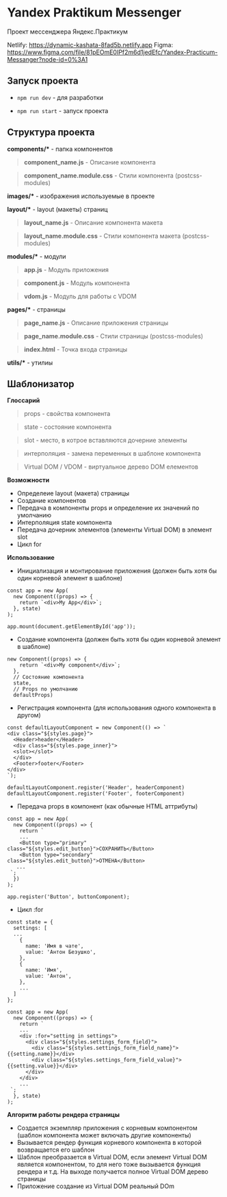 # Yandex Praktikum Messenger

Проект мессенджера Яндекс.Практикум

Netlify: https://dynamic-kashata-8fad5b.netlify.app
Figma: https://www.figma.com/file/81pEOmE0IPf2m6d1jedEfc/Yandex-Practicum-Messanger?node-id=0%3A1

## Запуск проекта ##
- `npm run dev` - для разработки

- `npm run start` - запуск проекта

## Структура проекта ##
**components/\*** - папка компонентов

> **component_name.js** - Описание компонента

> **component_name.module.css** - Стили компонента (postcss-modules)


**images/\*** - изображения используемые в проекте

**layout/\*** - layout (макеты) страниц

> **layout_name.js** - Описание компонента макета

> **layout_name.module.css** - Стили компонента макета (postcss-modules)

**modules/\*** - модули

> **app.js** - Модуль приложения

> **component.js** - Модуль компонента

> **vdom.js** - Модуль для работы с VDOM

**pages/\*** - страницы

> **page_name.js** - Описание приложения страницы

> **page_name.module.css** - Стили страницы (postcss-modules)

> **index.html** - Точка входа страницы

**utils/\*** - утилиы



## Шаблонизатор ##

**Глоссарий**


> props - свойства компонента

> state - состояние компонента

> slot - место, в котрое вставляются дочерние элементы

> интерполяция - замена переменных в шаблоне компонента

> Virtual DOM / VDOM - виртуальное дерево DOM елементов

**Возможности**

- Определеие layout (макета) страницы
- Создание компонентов
- Передача в компоненты props и определение их значений по умолчанию
- Интерполяция state компонента
- Передача дочерник элементов (элементы Virtual DOM) в элемент slot
- Цикл for 

**Использование**
- Инициализация и монтирование приложения (должен быть хотя бы один корневой элемент в шаблоне)
```
const app = new App(
  new Component((props) => {
    return `<div>My App</div>`;
  }, state)
);

app.mount(document.getElementById('app'));
```

- Создание компонента (должен быть хотя бы один корневой элемент в шаблоне)
```
new Component((props) => {
    return `<div>My component</div>`;
  }, 
  // Состояние компонента
  state, 
  // Props по умолчанию
  defaultProps)
```
- Регистрация компонента (для использования одного компонента в другом)
```
const defaultLayoutComponent = new Component(() => `
<div class="${styles.page}">
  <Header>header</Header>
  <div class="${styles.page_inner}">
  <slot></slot>
  </div>
  <Footer>footer</Footer>
</div>
`);

defaultLayoutComponent.register('Header', headerComponent)
defaultLayoutComponent.register('Footer', footerComponent)

```

- Передача props в компонент (как обычные HTML аттрибуты)
```
const app = new App(
  new Component((props) => {
    return `
    ...
    <Button type="primary" class="${styles.edit_button}">СОХРАНИТЬ</Button>
    <Button type="secondary" class="${styles.edit_button}">ОТМЕНА</Button>
   ...
 `;
  })
);

app.register('Button', buttonComponent);
```
- Цикл :for
```
const state = {
  settings: [
  ...
    {
      name: 'Имя в чате',
      value: 'Антон Безушко',
    },
    {
      name: 'Имя',
      value: 'Антон',
    },
    ...
  ]
};

const app = new App(
  new Component((props) => {
    return `
    ...
    <div :for="setting in settings">
      <div class="${styles.settings_form_field}">
        <div class="${styles.settings_form_field_name}">{{setting.name}}</div>
        <div class="${styles.settings_form_field_value}">{{setting.value}}</div>
      </div>
    </div>
    ...
 `;
  }, state)
);
```


**Алгоритм работы рендера страницы**
- Создается экземпляр приложения с корневым компонентом (шаблон компонента может включать другие компоненты)
- Вызывается рендер функция корневого компонента в которой возвращается его шаблон 
- Шаблон преобразается в Virtual DOM, если элемент Virtual DOM является компонентом, то для него тоже вызывается функция рендера и т.д. 
На выходе получается полное Virtual DOM дерево страницы
- Приложение создание из Virtual DOM реальный DOm
